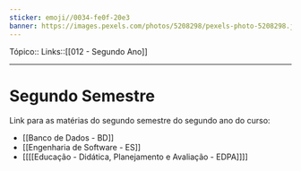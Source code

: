 ```yaml
---
sticker: emoji//0034-fe0f-20e3
banner: https://images.pexels.com/photos/5208298/pexels-photo-5208298.jpeg?auto=compress&cs=tinysrgb&w=1260&h=750&dpr=1
---
```

Tópico::
Links::[[012 - Segundo Ano]]

---

# Segundo Semestre

Link para as matérias do segundo semestre do segundo ano do curso:

- [[Banco de Dados - BD]]
- [[Engenharia de Software - ES]]
- [[[[Educação - Didática, Planejamento e Avaliação - EDPA]]]]
